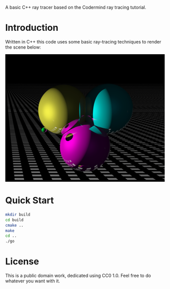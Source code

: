 A basic C++ ray tracer based on the Codermind ray tracing tutorial.

# Introduction

Written in C++ this code uses some basic ray-tracing techniques to render the scene below:

<p align="center">
    <img src="examples/out.png" />
</p>

# Quick Start

```sh
mkdir build
cd build
cmake ..
make
cd ..
./go
```

# License

This is a public domain work, dedicated using CC0 1.0. Feel free to do whatever you want with it.
